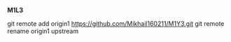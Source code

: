 **﻿M1L3**

git remote add origin1 https://github.com/Mikhail160211/M1Y3.git
git remote rename origin1 upstream 
